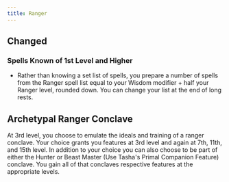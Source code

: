 ```yaml
---
title: Ranger
---
```


## Changed
### Spells Known of 1st Level and Higher
- Rather than knowing a set list of spells, you prepare a number of spells from the Ranger spell list equal to your Wisdom modifier + half your Ranger level, rounded down. You can change your list at the end of long rests.

## Archetypal Ranger Conclave
At 3rd level, you choose to emulate the ideals and training of a ranger conclave. Your choice grants you features at 3rd level and again at 7th, 11th, and 15th level. In addition to your choice you can also choose to be part of either the Hunter or Beast Master (Use Tasha's Primal Companion Feature) conclave. You gain all of that conclaves respective features at the appropriate levels.